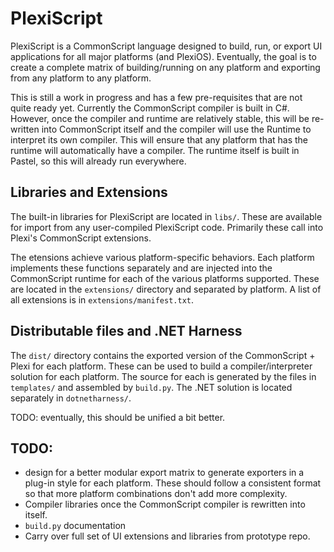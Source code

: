 # PlexiScript

PlexiScript is a CommonScript language designed to build, run, or export UI
applications for all major platforms (and PlexiOS). Eventually, the goal is to
create a complete matrix of building/running on any platform and exporting from
any platform to any platform.

This is still a work in progress and has a few pre-requisites that are not quite
ready yet. Currently the CommonScript compiler is built in C#. However, once
the compiler and runtime are relatively stable, this will be re-written into
CommonScript itself and the compiler will use the Runtime to interpret its own
compiler. This will ensure that any platform that has the runtime will
automatically have a compiler. The runtime itself is built in Pastel, so this
will already run everywhere.

## Libraries and Extensions

The built-in libraries for PlexiScript are located in `libs/`. These are
available for import from any user-compiled PlexiScript code. Primarily these
call into Plexi's CommonScript extensions.

The etensions achieve various platform-specific behaviors. Each platform
implements these functions separately and are injected into the CommonScript
runtime for each of the various platforms supported. These are located in the
`extensions/` directory and separated by platform. A list of all extensions is
in `extensions/manifest.txt`.

## Distributable files and .NET Harness

The `dist/` directory contains the exported version of the CommonScript + Plexi
for each platform. These can be used to build a compiler/interpreter solution
for each platform. The source for each is generated by the files in `templates/`
and assembled by `build.py`. The .NET solution is located separately in
`dotnetharness/`.

TODO: eventually, this should be unified a bit better.

## TODO:

- design for a better modular export matrix to generate exporters in a plug-in
  style for each platform. These should follow a consistent format so that more
  platform combinations don't add more complexity.
- Compiler libraries once the CommonScript compiler is rewritten into itself.
- `build.py` documentation
- Carry over full set of UI extensions and libraries from prototype repo.
